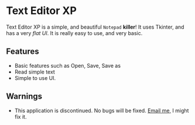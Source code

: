 # Text Editor XP
Text Editor XP is a simple, and beautiful `Notepad` **killer**! It uses Tkinter, and has a very _flat UI_. It is really easy to use, and very basic.

## Features
- Basic features such as Open, Save, Save as
- Read simple text
- Simple to use UI.


## Warnings
- This application is discontinued. No bugs will be fixed. [Email me,](mailto:pycodes.10@gmail.com) I might fix it.
